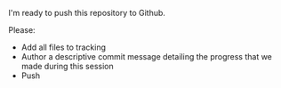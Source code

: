 I'm ready to push this repository to Github.

Please:

- Add all files to tracking 
- Author a descriptive commit message detailing the progress that we made during this session 
- Push